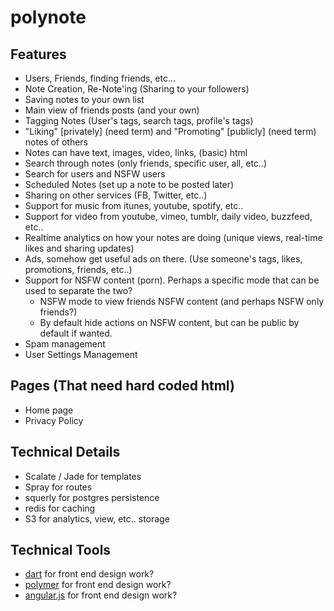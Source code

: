 # polynote

## Features

* Users, Friends, finding friends, etc...
* Note Creation, Re-Note'ing (Sharing to your followers)
* Saving notes to your own list
* Main view of friends posts (and your own)
* Tagging Notes (User's tags, search tags, profile's tags)
* "Liking" [privately] (need term) and "Promoting" [publicly] (need term) notes of others
* Notes can have text, images, video, links, (basic) html
* Search through notes (only friends, specific user, all, etc..)
* Search for users and NSFW users
* Scheduled Notes (set up a note to be posted later)
* Sharing on other services (FB, Twitter, etc..)
* Support for music from itunes, youtube, spotify, etc..
* Support for video from youtube, vimeo, tumblr, daily video, buzzfeed, etc..
* Realtime analytics on how your notes are doing (unique views, real-time likes and sharing updates)
* Ads, somehow get useful ads on there. (Use someone's tags, likes, promotions, friends, etc..)
* Support for NSFW content (porn). Perhaps a specific mode that can be used to separate the two?
  * NSFW mode to view friends NSFW content (and perhaps NSFW only friends?)
  * By default hide actions on NSFW content, but can be public by default if wanted.
* Spam management
* User Settings Management

## Pages (That need hard coded html)

* Home page
* Privacy Policy

## Technical Details

* Scalate / Jade for templates
* Spray for routes
* squerly for postgres persistence
* redis for caching
* S3 for analytics, view, etc.. storage

## Technical Tools

* [dart] for front end design work?
* [polymer] for front end design work?
* [angular.js] for front end design work?

[dart]: http://www.dartlang.org
[angular.js]: http://angularjs.org
[polymer]: httpa://www.polymer-project.org/getting-started.html
